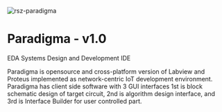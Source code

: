 <img src="https://i.ibb.co/ggkSRPF/rsz-paradigma.png" alt="rsz-paradigma" border="0"><br>
# Paradigma - v1.0
EDA Systems Design and Development IDE

Paradigma is opensource and cross-platform version of Labview and Proteus implemented as network-centric IoT development environment. Paradigma has client side software with 3 GUI interfaces 1st is block schematic design of target circuit, 2nd is algorithm design interface, and 3rd is Interface Builder for user controlled part.
